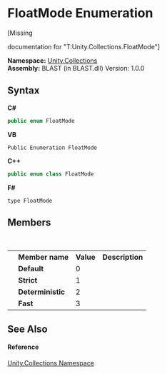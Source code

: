 # FloatMode Enumeration
 

\[Missing <summary> documentation for "T:Unity.Collections.FloatMode"\]

**Namespace:**&nbsp;<a href="52449a24-d9ed-2309-6c07-183cca6a562f.md">Unity.Collections</a><br />**Assembly:**&nbsp;BLAST (in BLAST.dll) Version: 1.0.0

## Syntax

**C#**<br />
``` C#
public enum FloatMode
```

**VB**<br />
``` VB
Public Enumeration FloatMode
```

**C++**<br />
``` C++
public enum class FloatMode
```

**F#**<br />
``` F#
type FloatMode
```


## Members
&nbsp;<table><tr><th></th><th>Member name</th><th>Value</th><th>Description</th></tr><tr><td /><td target="F:Unity.Collections.FloatMode.Default">**Default**</td><td>0</td><td /></tr><tr><td /><td target="F:Unity.Collections.FloatMode.Strict">**Strict**</td><td>1</td><td /></tr><tr><td /><td target="F:Unity.Collections.FloatMode.Deterministic">**Deterministic**</td><td>2</td><td /></tr><tr><td /><td target="F:Unity.Collections.FloatMode.Fast">**Fast**</td><td>3</td><td /></tr></table>

## See Also


#### Reference
<a href="52449a24-d9ed-2309-6c07-183cca6a562f.md">Unity.Collections Namespace</a><br />